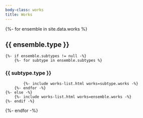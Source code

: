 ```yaml
---
body-class: works
title: Works
---
```


{%- for ensemble in site.data.works %}
## {{ ensemble.type }}
    {%- if ensemble.subtypes != null -%}
        {%- for subtype in ensemble.subtypes %}
### {{ subtype.type }}
            {%- include works-list.html works=subtype.works -%}
        {%- endfor -%}
    {%- else -%}
        {%- include works-list.html works=ensemble.works -%}
    {%- endif -%}
{%- endfor -%}